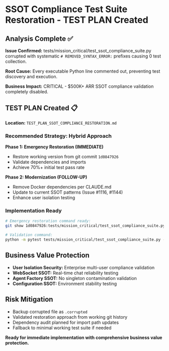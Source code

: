 # SSOT Compliance Test Suite Restoration - TEST PLAN Created

## Analysis Complete ✅

**Issue Confirmed:** tests/mission_critical/test_ssot_compliance_suite.py corrupted with systematic `# REMOVED_SYNTAX_ERROR:` prefixes causing 0 test collection.

**Root Cause:** Every executable Python line commented out, preventing test discovery and execution.

**Business Impact:** CRITICAL - $500K+ ARR SSOT compliance validation completely disabled.

## TEST PLAN Created 📋

**Location:** `TEST_PLAN_SSOT_COMPLIANCE_RESTORATION.md`

### Recommended Strategy: Hybrid Approach

**Phase 1: Emergency Restoration (IMMEDIATE)**
- Restore working version from git commit `1d0847926`
- Validate dependencies and imports
- Achieve 70%+ initial test pass rate

**Phase 2: Modernization (FOLLOW-UP)**
- Remove Docker dependencies per CLAUDE.md
- Update to current SSOT patterns (Issue #1116, #1144)
- Enhance user isolation testing

### Implementation Ready

```bash
# Emergency restoration command ready:
git show 1d0847926:tests/mission_critical/test_ssot_compliance_suite.py > tests/mission_critical/test_ssot_compliance_suite.py

# Validation command:
python -m pytest tests/mission_critical/test_ssot_compliance_suite.py --collect-only
```

## Business Value Protection

- **User Isolation Security:** Enterprise multi-user compliance validation
- **WebSocket SSOT:** Real-time chat reliability testing
- **Agent Factory SSOT:** No singleton contamination validation
- **Configuration SSOT:** Environment stability testing

## Risk Mitigation

- Backup corrupted file as `.corrupted`
- Validated restoration approach from working git history
- Dependency audit planned for import path updates
- Fallback to minimal working test suite if needed

**Ready for immediate implementation with comprehensive business value protection.**